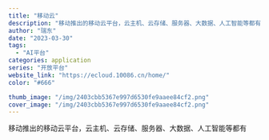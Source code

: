 ```yaml
---
title: "移动云"
description: "移动推出的移动云平台，云主机、云存储、服务器、大数据、人工智能等都有"
author: "瑞东"
date: "2023-03-30"
tags:
  - "AI平台"
categories: application
series: "开放平台"
website_link: "https://ecloud.10086.cn/home/"
color: "#666"

thumb_image: "/img/2403cbb5367e997d6530fe9aaee84cf2.png"
cover_image: "/img/2403cbb5367e997d6530fe9aaee84cf2.png"
---
```


移动推出的移动云平台，云主机、云存储、服务器、大数据、人工智能等都有